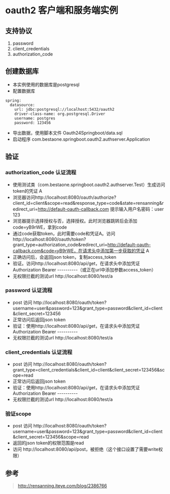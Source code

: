 
# oauth2 客户端和服务端实例

## 支持协议

1. password
1. client_credentials
1. authorization_code

## 创建数据库

- 本实例使用的数据库是postgresql
- 配置数据库
```
spring:
  datasource:
    url: jdbc:postgresql://localhost:5432/oauth2
    driver-class-name: org.postgresql.Driver
    username: postgres
    password: 123456
```
- 导出数据，使用脚本文件 Oauth24Springboot/data.sql
- 启动程序 com.bestaone.springboot.oauth2.authserver.Application

## 验证

### authorization_code 认证流程

- 使用测试类（com.bestaone.springboot.oauth2.authserver.Test）生成访问token的凭证 A
- 浏览器访问http://localhost:8080/oauth/authorize?client_id=client&scope=read&response_type=code&state=rensanning&redirect_uri=http://default-oauth-callback.com
提示输入用户名密码：user 123
- 浏览器提示选择授权与否，选择授权。此时浏览器跳转后会添加code=yB9rWE，拿到code
- 通过code获取token，此时需要code和凭证A。访问 http://localhost:8080/oauth/token?grant_type=authorization_code&redirect_uri=http://default-oauth-callback.com&code=yB9rWE，在请求头中添加第一步获取的凭证 A
- 正确访问后，会返回json token，复制access_token
- 验证。访问http://localhost:8080/api/get，在请求头中添加凭证Authorization Bearer ----------（或正在url中添加参数access_token）
- 无权限拦截的测试url http://localhost:8080/test/a

### password 认证流程

- post 访问 http://localhost:8080/oauth/token?username=user&password=123&grant_type=password&client_id=client&client_secret=123456
- 正常访问后返回json token
- 验证：使用http://localhost:8080/api/get，在请求头中添加凭证 Authorization Bearer ----------
- 无权限拦截的测试url http://localhost:8080/test/a

### client_credentials 认证流程

- post 访问 http://localhost:8080/oauth/token?grant_type=client_credentials&client_id=client&client_secret=123456&scope=read
- 正常访问后返回json token
- 验证：使用http://localhost:8080/api/get，在请求头中添加凭证 Authorization Bearer ----------
- 无权限拦截的测试url http://localhost:8080/test/a

### 验证scope

- post 访问 http://localhost:8080/oauth/token?username=user&password=123&grant_type=password&client_id=client&client_secret=123456&scope=read
- 返回的json token的权限范围是read
- 访问 http://localhost:8080/api/post，被拒绝（这个接口设置了需要write权限）

## 参考

> http://rensanning.iteye.com/blog/2386766